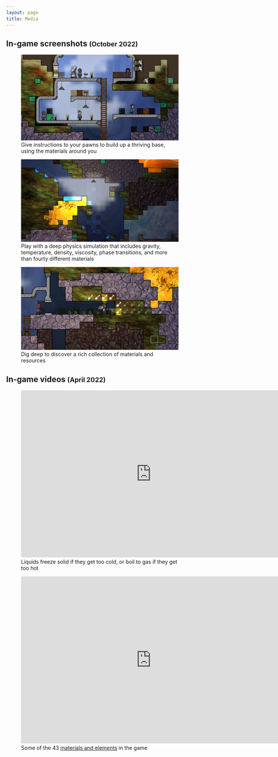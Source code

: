 ```yaml
---
layout: page
title: Media
---
```


## In-game screenshots <small>(October 2022)</small>

<figure class="image wide">
  <a href="/assets/screenshots/pawns-and-ice.png"><img src="/assets/screenshots/pawns-and-ice.png"></a>

  <figcaption>
    Give instructions to your pawns to build up a thriving base, using the materials around you
  </figcaption>
</figure>

<figure class="image wide">
  <a href="/assets/screenshots/water-falling.png"><img src="/assets/screenshots/water-falling.png"></a>

  <figcaption>
    Play with a deep physics simulation that includes gravity, temperature, density, viscosity, phase transitions, and more than fourty different materials
  </figcaption>
</figure>

<figure class="image wide">
  <a href="/assets/screenshots/pawns-underground.png"><img src="/assets/screenshots/pawns-underground.png"></a>

  <figcaption>
    Dig deep to discover a rich collection of materials and resources
  </figcaption>
</figure>

## In-game videos <small>(April 2022)</small>

<figure class="video wide">
  <iframe width="700" height="450" src="https://www.youtube.com/embed/tsFQt1s6t-E" title="YouTube video player" frameborder="0" allow="accelerometer; autoplay; clipboard-write; encrypted-media; gyroscope; picture-in-picture" allowfullscreen></iframe>
  <figcaption>Liquids freeze solid if they get too cold, or boil to gas if they get too hot</figcaption>
</figure>

<figure class="video wide">
  <iframe width="700" height="450" src="https://www.youtube.com/embed/QkxMJ-fYSSI" title="YouTube video player" frameborder="0" allow="accelerometer; autoplay; clipboard-write; encrypted-media; gyroscope; picture-in-picture" allowfullscreen></iframe>
  <figcaption>Some of the 43 <a href="/2022/03/29/focusing-on-materials">materials and elements</a> in the game</figcaption>
</figure>
